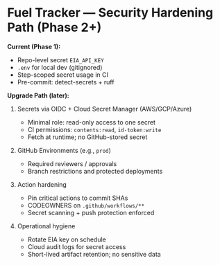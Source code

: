 # Fuel Tracker — Security Hardening Path (Phase 2+)

**Current (Phase 1):**
- Repo-level secret `EIA_API_KEY`
- `.env` for local dev (gitignored)
- Step-scoped secret usage in CI
- Pre-commit: detect-secrets + ruff

**Upgrade Path (later):**
1) Secrets via OIDC + Cloud Secret Manager (AWS/GCP/Azure)
   - Minimal role: read-only access to one secret
   - CI permissions: `contents:read`, `id-token:write`
   - Fetch at runtime; no GitHub-stored secret

2) GitHub Environments (e.g., `prod`)
   - Required reviewers / approvals
   - Branch restrictions and protected deployments

3) Action hardening
   - Pin critical actions to commit SHAs
   - CODEOWNERS on `.github/workflows/**`
   - Secret scanning + push protection enforced

4) Operational hygiene
   - Rotate EIA key on schedule
   - Cloud audit logs for secret access
   - Short-lived artifact retention; no sensitive data
